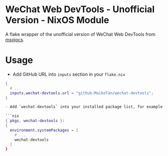 # WeChat Web DevTools - Unofficial Version - NixOS Module

A flake wrapper of the unofficial version of WeChat Web DevTools from [msojocs](https://github.com/msojocs/wechat-web-devtools-linux).

# Usage

- Add GitHub URL into `inputs` section in your `flake.nix`

```nix
{
  # ...
  inputs.wechat-devtools.url = "github:MaikoTan/wechat-devtools";
}

- Add `wechat-devtools` into your installed package list, for example

```nix
{ pkgs, wechat-devtools }:
{
  environment.systemPackages = [
    # ...
    wechat-devtools
  ]
}
```
